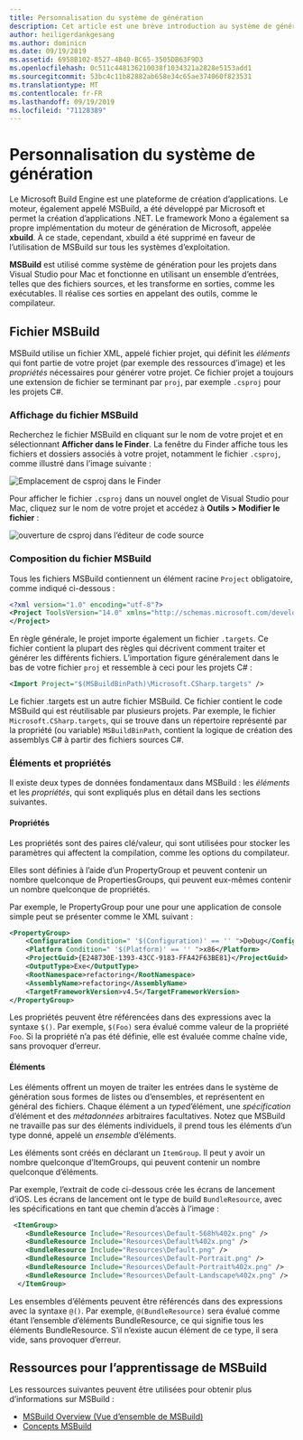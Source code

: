 ```yaml
---
title: Personnalisation du système de génération
description: Cet article est une brève introduction au système de génération MSBuild utilisé par Visual Studio pour Mac
author: heiligerdankgesang
ms.author: dominicn
ms.date: 09/19/2019
ms.assetid: 6958B102-8527-4B40-BC65-3505DB63F9D3
ms.openlocfilehash: 0c511c448136210038f1034321a2828e5153add1
ms.sourcegitcommit: 53bc4c11b82882ab658e34c65ae374060f823531
ms.translationtype: MT
ms.contentlocale: fr-FR
ms.lasthandoff: 09/19/2019
ms.locfileid: "71128389"
---
```

# <a name="customizing-the-build-system"></a>Personnalisation du système de génération

Le Microsoft Build Engine est une plateforme de création d’applications. Le moteur, également appelé MSBuild, a été développé par Microsoft et permet la création d’applications .NET. Le framework Mono a également sa propre implémentation du moteur de génération de Microsoft, appelée **xbuild**. À ce stade, cependant, xbuild a été supprimé en faveur de l’utilisation de MSBuild sur tous les systèmes d’exploitation.

**MSBuild** est utilisé comme système de génération pour les projets dans Visual Studio pour Mac et fonctionne en utilisant un ensemble d’entrées, telles que des fichiers sources, et les transforme en sorties, comme les exécutables. Il réalise ces sorties en appelant des outils, comme le compilateur.

## <a name="msbuild-file"></a>Fichier MSBuild

MSBuild utilise un fichier XML, appelé fichier projet, qui définit les *éléments* qui font partie de votre projet (par exemple des ressources d’image) et les *propriétés* nécessaires pour générer votre projet. Ce fichier projet a toujours une extension de fichier se terminant par `proj`, par exemple `.csproj` pour les projets C#.

### <a name="viewing-the-msbuild-file"></a>Affichage du fichier MSBuild

Recherchez le fichier MSBuild en cliquant sur le nom de votre projet et en sélectionnant **Afficher dans le Finder**. La fenêtre du Finder affiche tous les fichiers et dossiers associés à votre projet, notamment le fichier `.csproj`, comme illustré dans l’image suivante :

![Emplacement de csproj dans le Finder](media/customizing-build-system-image1.png)

Pour afficher le fichier `.csproj` dans un nouvel onglet de Visual Studio pour Mac, cliquez sur le nom de votre projet et accédez à **Outils > Modifier le fichier** :

![ouverture de csproj dans l’éditeur de code source](media/customizing-build-system-image2.png)

### <a name="composition-of-the-msbuild-file"></a>Composition du fichier MSBuild

Tous les fichiers MSBuild contiennent un élément racine `Project` obligatoire, comme indiqué ci-dessous :

```xml
<?xml version="1.0" encoding="utf-8"?>
<Project ToolsVersion="14.0" xmlns="http://schemas.microsoft.com/developer/msbuild/2003">
</Project>
```

En règle générale, le projet importe également un fichier `.targets`. Ce fichier contient la plupart des règles qui décrivent comment traiter et générer les différents fichiers. L’importation figure généralement dans le bas de votre fichier `proj` et ressemble à ceci pour les projets C# :

```xml
<Import Project="$(MSBuildBinPath)\Microsoft.CSharp.targets" />
```

Le fichier .targets est un autre fichier MSBuild. Ce fichier contient le code MSBuild qui est réutilisable par plusieurs projets. Par exemple, le fichier `Microsoft.CSharp.targets`, qui se trouve dans un répertoire représenté par la propriété (ou variable) `MSBuildBinPath`, contient la logique de création des assemblys C# à partir des fichiers sources C#.

### <a name="items-and-properties"></a>Éléments et propriétés

Il existe deux types de données fondamentaux dans MSBuild : les *éléments* et les *propriétés*, qui sont expliqués plus en détail dans les sections suivantes.

#### <a name="properties"></a>Propriétés

Les propriétés sont des paires clé/valeur, qui sont utilisées pour stocker les paramètres qui affectent la compilation, comme les options du compilateur.

Elles sont définies à l’aide d’un PropertyGroup et peuvent contenir un nombre quelconque de PropertiesGroups, qui peuvent eux-mêmes contenir un nombre quelconque de propriétés.

Par exemple, le PropertyGroup pour une pour une application de console simple peut se présenter comme le XML suivant :

```xml
<PropertyGroup>
    <Configuration Condition=" '$(Configuration)' == '' ">Debug</Configuration>
    <Platform Condition=" '$(Platform)' == '' ">x86</Platform>
    <ProjectGuid>{E248730E-1393-43CC-9183-FFA42F63BE81}</ProjectGuid>
    <OutputType>Exe</OutputType>
    <RootNamespace>refactoring</RootNamespace>
    <AssemblyName>refactoring</AssemblyName>
    <TargetFrameworkVersion>v4.5</TargetFrameworkVersion>
</PropertyGroup>
```

Les propriétés peuvent être référencées dans des expressions avec la syntaxe `$()`. Par exemple, `$(Foo)` sera évalué comme valeur de la propriété `Foo`. Si la propriété n’a pas été définie, elle est évaluée comme chaîne vide, sans provoquer d’erreur.

#### <a name="items"></a>Éléments

Les éléments offrent un moyen de traiter les entrées dans le système de génération sous formes de listes ou d’ensembles, et représentent en général des fichiers. Chaque élément a un *type*d’élément, une *spécification* d’élément et des *métadonnées* arbitraires facultatives. Notez que MSBuild ne travaille pas sur des éléments individuels, il prend tous les éléments d’un type donné, appelé un *ensemble* d’éléments.

Les éléments sont créés en déclarant un `ItemGroup`. Il peut y avoir un nombre quelconque d’ItemGroups, qui peuvent contenir un nombre quelconque d’éléments.

Par exemple, l’extrait de code ci-dessous crée les écrans de lancement d’iOS. Les écrans de lancement ont le type de build `BundleResource`, avec les spécifications en tant que chemin d’accès à l’image :

```xml
 <ItemGroup>
    <BundleResource Include="Resources\Default-568h%402x.png" />
    <BundleResource Include="Resources\Default%402x.png" />
    <BundleResource Include="Resources\Default.png" />
    <BundleResource Include="Resources\Default-Portrait.png" />
    <BundleResource Include="Resources\Default-Portrait%402x.png" />
    <BundleResource Include="Resources\Default-Landscape%402x.png" />
  </ItemGroup>
 ```

 Les ensembles d’éléments peuvent être référencés dans des expressions avec la syntaxe `@()`. Par exemple, `@(BundleResource)` sera évalué comme étant l’ensemble d’éléments BundleResource, ce qui signifie tous les éléments BundleResource. S’il n’existe aucun élément de ce type, il sera vide, sans provoquer d’erreur.

## <a name="resources-for-learning-msbuild"></a>Ressources pour l’apprentissage de MSBuild

Les ressources suivantes peuvent être utilisées pour obtenir plus d’informations sur MSBuild :

* [MSBuild Overview (Vue d’ensemble de MSBuild)](/visualstudio/msbuild/msbuild)
* [Concepts MSBuild](/visualstudio/msbuild/msbuild-concepts)
